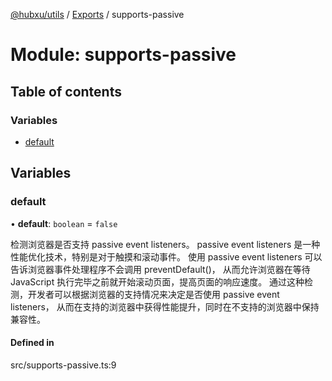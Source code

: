 [@hubxu/utils](../README.md) / [Exports](../modules.md) / supports-passive

# Module: supports-passive

## Table of contents

### Variables

- [default](supports_passive.md#default)

## Variables

### default

• **default**: `boolean` = `false`

检测浏览器是否支持 passive event listeners。
passive event listeners 是一种性能优化技术，特别是对于触摸和滚动事件。
使用 passive event listeners 可以告诉浏览器事件处理程序不会调用 preventDefault()，
从而允许浏览器在等待 JavaScript 执行完毕之前就开始滚动页面，提高页面的响应速度。
通过这种检测，开发者可以根据浏览器的支持情况来决定是否使用 passive event listeners，
从而在支持的浏览器中获得性能提升，同时在不支持的浏览器中保持兼容性。

#### Defined in

src/supports-passive.ts:9
